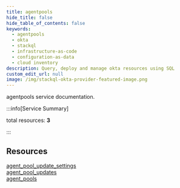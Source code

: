 ```yaml
---
title: agentpools
hide_title: false
hide_table_of_contents: false
keywords:
  - agentpools
  - okta
  - stackql
  - infrastructure-as-code
  - configuration-as-data
  - cloud inventory
description: Query, deploy and manage okta resources using SQL
custom_edit_url: null
image: /img/stackql-okta-provider-featured-image.png
---
```


agentpools service documentation.

:::info[Service Summary]

total resources: __3__  

:::

## Resources
<div class="row">
<div class="providerDocColumn">
<a href="/services/agentpools/agent_pool_update_settings/">agent_pool_update_settings</a><br />
<a href="/services/agentpools/agent_pool_updates/">agent_pool_updates</a>
</div>
<div class="providerDocColumn">
<a href="/services/agentpools/agent_pools/">agent_pools</a>
</div>
</div>